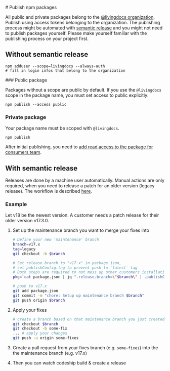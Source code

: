 # Publish npm packages

All public and private packages belong to the [@livingdocs organization](https://www.npmjs.com/org/livingdocs). Publish using access tokens belonging to the organization.
The publishing process might be automated with [semantic release](https://github.com/semantic-release/semantic-release) and you might not need to publish packages yourself. Please make yourself familiar with the publishing process on your project first.

## Without semantic release

```
npm adduser --scope=livingdocs --always-auth
# fill in login infos that belong to the organization
```


### Public package

Packages without a scope are public by default. If you use the `@livingdocs` scope in the package name, you must set access to public explicitly:

```
npm publish --access public
```


### Private package

Your package name must be scoped with `@livingdocs`.

```
npm publish
```

After initial publishing, you need to [add read access to the package for consumers team](https://www.npmjs.com/org/livingdocs/team/consumers/add-package).


## With semantic release

Releases are done by a machine user automatically. Manual actions are only required, when you need to release a patch for an older version (legacy release). 
The workflow is described [here](https://gist.github.com/boennemann/54042374e49c7ade8910).

### Example

Let v18 be the newest version. A customer needs a patch release for their older version v17.3.0.

1. Set up the maintenance branch you want to merge your fixes into

   ```bash
   # Define your new 'maintenance' branch
   branch=v17.x
   tag=legacy
   git checkout -b $branch

   # Set release.branch to "v17.x" in package.json,
   # set publishConfig.tag to prevent push to `latest` tag
   # Both steps are required to not mess up other customers installations
   pkg=`cat package.json | jq ".release.branch=\"$branch\" | .publishConfig.tag=\"$tag\""` | echo $pkg > package.json

   # push to v17.x
   git add package.json
   git commit -m "chore: Setup up maintenance branch $branch"
   git push origin $branch
   ```

3. Apply your fixes

   ```bash
   # create a branch based on that maintenance branch you just created
   git checkout $branch
   git checkout -b some-fix
   ... # apply your changes
   git push -u origin some-fixes
   ```

4. Create a pull request from your fixes branch (e.g. `some-fixes`) into the the maintenance branch (e.g. v17.x)
5. Then you can watch codeship build & create a release
